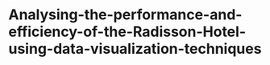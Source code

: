 # Analysing-the-performance-and-efficiency-of-the-Radisson-Hotel-using-data-visualization-techniques